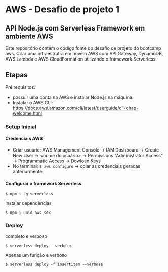 # AWS - Desafio de projeto 1
## API Node.js com Serverless Framework em ambiente AWS

Este repositório contém o código fonte do desafio de projeto do bootcamp aws. Criar uma infraestrutra em nuvem AWS com API Gateway, DynamoDB, AWS Lambda e AWS CloudFormation utilizando o framework Serverless.

## Etapas

Pré requisitos: 
 - possuir uma conta na AWS e instalar Node.js na máquina.
 - Instalar o AWS CLI: https://docs.aws.amazon.com/cli/latest/userguide/cli-chap-welcome.html

### Setup Inicial

#### Credenciais AWS

- Criar usuário: AWS Management Console -> IAM Dashboard -> Create New User -> <nome do usuário> -> Permissions "Administrator Access" -> Programmatic Access -> Dowload Keys
- No terminal: ```$ aws configure``` -> colar as credenciais geradas anteriormente

#### Configurar o framework Serverless
```$ npm i -g serverless```

Instalar dependências

`$ npm i uuid aws-sdk`

### Deploy
completo e verboso

```$ serverless deploy --verbose```

Apenas um função e verboso

```$ serverless deploy -f insertItem --verbose```